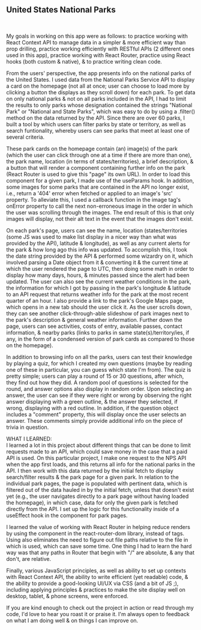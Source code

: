 <h2>United States National Parks</h2> <br/>

My goals in working on this app were as follows: to practice working with React Context API to manage data in a simpler & more efficient way than prop drilling, practice working efficiently with RESTful APIs (2 different ones used in this app), practice working with React Router, practice using React hooks (both custom & native), & to practice writing clean code.

From the users' perspective, the app presents info on the national parks of the United States. I used data from the National Parks Service API to display a card on the homepage (not all at once; user can choose to load more by clicking a button the displays as they scroll down) for each park. To get data on only national parks & not on all parks included in the API, I had to limit the results to only parks whose designation contained the strings "National Park" or "National and State Parks", which was easy to do by using a .filter() method on the data returned by the API. Since there are over 60 parks, I built a tool by which users can filter parks by state or territory, as well as search funtionality, whereby users can see parks that meet at least one of several criteria. <br/>

These park cards on the homepage contain (an) image(s) of the park (which the user can click through one at a time if there are more than one), the park name, location (in terms of states/territories), a brief description, & a button that will render a component containing further info on the park (React Router is used to give this "page" its own URL). In order to load this component for a given park, I made use of the useParams hook. In addition, some images for some parks that are contained in the API no longer exist, i.e., return a '404' error when fetched or applied to an image's 'src' property. To alleviate this, I used a callback function in the image tag's onError property to call the next non-erroneous image in the order in which the user was scrolling through the images. The end result of this is that only images will display, not their alt text in the event that the images don't exist.<br/>

On each park's page, users can see the name, location (states/territories (some JS was used to make list display in a nicer way than what was provided by the API), latitude & longitude), as well as any current alerts for the park & how long ago this info was updated. To accomplish this, I took the date string provided by the API & performed some wizardry on it, which involved parsing a Date object from it & converting it & the current time at which the user rendered the page to UTC, then doing some math in order to display how many days, hours, & minutes passed since the alert had been updated. The user can also see the current weather conditions in the park, the information for which I got by passing in the park's longitude & latitude to an API request that returns weather info for the park at the most recent quarter of an hour. I also provide a link to the park's Google Maps page, which opens in a new tab should the user click it. As the user scrolls down, they can see another click-through-able slideshow of park images next to the park's description & general weather information. Further down the page, users can see activities, costs of entry, available passes, contact information, & nearby parks (links to parks in same state(s)/territory/ies, if any, in the form of a condensed version of park cards as compared to those on the homepage). <br/>

In addition to browsing info on all the parks, users can test their knowledge by playing a quiz, for which I created my own questions (maybe by reading one of these in particular, you can guess which state I'm from). The quiz is pretty simple; users can play a round of 15 or 30 questions, after which, they find out how they did. A random pool of questions is selected for the round, and answer options also display in random order. Upon selecting an answer, the user can see if they were right or wrong by observing the right answer displaying with a green outline, & the answer they selected, if wrong, displaying with a red outline. In addition, if the question object includes a "comment" property, this will display once the user selects an answer. These comments simply provide additional info on the piece of trivia in question. <br/>

WHAT I LEARNED: <br/>
I learned a lot in this project about different things that can be done to limit requests made to an API, which could save money in the case that a paid API is used. On this particular project, I make one request to the NPS API when the app first loads, and this returns all info for the national parks in the API. I then work with this data returned by the initial fetch to display search/filter results & the park page for a given park. In relation to the individual park pages, the page is populated with pertinent data, which is filtered out of the data hauled in by the initial fetch, unless that doesn't exist yet (e.g., the user navigates directly to a park page without having loaded the homepage), in which case, data for only the given park is fetched directly from the API. I set up the logic for this functionality inside of a useEffect hook in the component for park pages. <br/>

I learned the value of working with React Router in helping reduce renders by using the <Link> component in the react-router-dom library, instead of <a> tags. Using <Link> also eliminates the need to figure out file paths relative to the file in which <Link> is used, which can save some time. One thing I had to learn the hard way was that any paths in Router that begin with "/" are absolute, & any that don't, are relative. <br/>

Finally, various JavaScript principles, as well as ability to set up contexts with React Context API, the ability to write efficient (yet readable) code, & the ability to provide a good-looking UI/UX via CSS (and a bit of JS ;), including applying principles & practices to make the site display well on desktop, tablet, & phone screens, were enforced. <br/>

If you are kind enough to check out the project in action or read through my code, I'd love to hear you roast it or praise it. I'm always open to feedback on what I am doing well & on things I can improve on.
